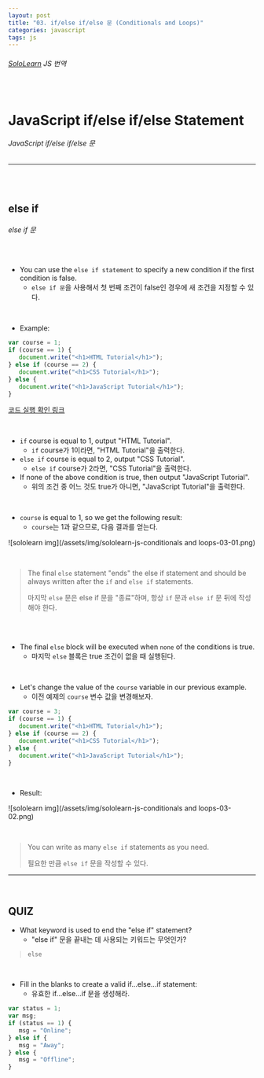 ```yaml
---
layout: post
title: "03. if/else if/else 문 (Conditionals and Loops)"
categories: javascript
tags: js
---
```


###### [SoloLearn](https://www.sololearn.com) JS 번역

<br>

# JavaScript if/else if/else Statement

###### JavaScript if/else if/else 문

------

<br>

<br>

## else if

###### else if 문

<br>

- You can use the `else if statement` to specify a new condition if the first condition is false.
  - `else if 문`을 사용해서 첫 번째 조건이 false인 경우에 새 조건을 지정할 수 있다.

<br>

- Example:

```js
var course = 1;
if (course == 1) {
   document.write("<h1>HTML Tutorial</h1>");
} else if (course == 2) {
   document.write("<h1>CSS Tutorial</h1>");
} else {
   document.write("<h1>JavaScript Tutorial</h1>");
}
```

[코드 실행 확인 링크](https://code.sololearn.com/663/#js)

<br>

- `if` course is equal to 1, output "HTML Tutorial".
  - `if` course가 1이라면, "HTML Tutorial"을 출력한다.
- `else if` course is equal to 2, output "CSS Tutorial".
  - `else if` course가 2라면, "CSS Tutorial"을 출력한다.
- If none of the above condition is true, then output "JavaScript Tutorial".
  - 위의 조건 중 어느 것도 true가 아니면, "JavaScript Tutorial"을 출력한다.

<br>

- `course` is equal to 1, so we get the following result:
  - `course`는 1과 같으므로, 다음 결과를 얻는다.

![sololearn img](/assets/img/sololearn-js-conditionals and loops-03-01.png)

<br>

> The final `else` statement "ends" the else if statement and should be always written after the `if` and `else if` statements.
>
> 마지막 `else` 문은 else if 문을 "종료"하며, 항상 `if` 문과 `else if` 문 뒤에 작성해야 한다.

<br>

<br>

- The final `else` block will be executed when `none` of the conditions is true.
  - 마지막 `else` 블록은 true 조건이 없을 때 실행된다.

<br>

- Let's change the value of the `course` variable in our previous example.
  - 이전 예제의 `course` 변수 값을 변경해보자.

```js
var course = 3;
if (course == 1) {
   document.write("<h1>HTML Tutorial</h1>");
} else if (course == 2) {
   document.write("<h1>CSS Tutorial</h1>");
} else {
   document.write("<h1>JavaScript Tutorial</h1>");
}
```

<br>

- Result:

![sololearn img](/assets/img/sololearn-js-conditionals and loops-03-02.png)

<br>

> You can write as many `else if` statements as you need.
>
> 필요한 만큼 `else if` 문을 작성할 수 있다.

------

<br>

## QUIZ

- What keyword is used to end the "else if" statement?
  - "else if" 문을 끝내는 데 사용되는 키워드는 무엇인가?

> `else`

<br>

- Fill in the blanks to create a valid if...else...if statement:
  - 유효한 if...else...if 문을 생성해라.

```js
var status = 1;
var msg;
if (status == 1) {
   msg = "Online";
} else if {
   msg = "Away";
} else {
   msg = "Offline";
}
```

<br>
